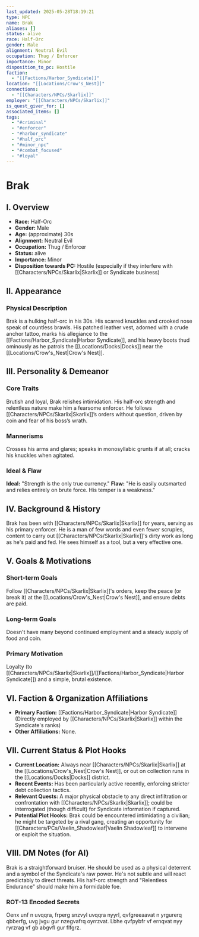 ```yaml
---
last_updated: 2025-05-28T18:19:21
type: NPC
name: Brak
aliases: []
status: alive
race: Half-Orc
gender: Male
alignment: Neutral Evil
occupation: Thug / Enforcer
importance: Minor
disposition_to_pc: Hostile
faction:
  - "[[Factions/Harbor_Syndicate]]"
location: "[[Locations/Crow's_Nest]]"
connections:
  - "[[Characters/NPCs/Skarlix]]"
employer: "[[Characters/NPCs/Skarlix]]"
is_quest_giver_for: []
associated_items: []
tags:
  - "#criminal"
  - "#enforcer"
  - "#harbor_syndicate"
  - "#half_orc"
  - "#minor_npc"
  - "#combat_focused"
  - "#loyal"
---
```

# Brak

## I. Overview
* **Race:** Half-Orc
* **Gender:** Male
* **Age:** (approximate) 30s
* **Alignment:** Neutral Evil
* **Occupation:** Thug / Enforcer
* **Status:** alive
* **Importance:** Minor
* **Disposition towards PC:** Hostile (especially if they interfere with [[Characters/NPCs/Skarlix|Skarlix]] or Syndicate business)

## II. Appearance
### Physical Description
Brak is a hulking half-orc in his 30s. His scarred knuckles and crooked nose speak of countless brawls. His patched leather vest, adorned with a crude anchor tattoo, marks his allegiance to the [[Factions/Harbor_Syndicate|Harbor Syndicate]], and his heavy boots thud ominously as he patrols the [[Locations/Docks|Docks]] near the [[Locations/Crow's_Nest|Crow's Nest]].

## III. Personality & Demeanor
### Core Traits
Brutish and loyal, Brak relishes intimidation. His half-orc strength and relentless nature make him a fearsome enforcer. He follows [[Characters/NPCs/Skarlix|Skarlix]]’s orders without question, driven by coin and fear of his boss’s wrath.
### Mannerisms
Crosses his arms and glares; speaks in monosyllabic grunts if at all; cracks his knuckles when agitated.
### Ideal & Flaw
**Ideal:** "Strength is the only true currency."
**Flaw:** "He is easily outsmarted and relies entirely on brute force. His temper is a weakness."

## IV. Background & History
Brak has been with [[Characters/NPCs/Skarlix|Skarlix]] for years, serving as his primary enforcer. He is a man of few words and even fewer scruples, content to carry out [[Characters/NPCs/Skarlix|Skarlix]]'s dirty work as long as he's paid and fed. He sees himself as a tool, but a very effective one.

## V. Goals & Motivations
### Short-term Goals
Follow [[Characters/NPCs/Skarlix|Skarlix]]'s orders, keep the peace (or break it) at the [[Locations/Crow's_Nest|Crow's Nest]], and ensure debts are paid.
### Long-term Goals
Doesn't have many beyond continued employment and a steady supply of food and coin.
### Primary Motivation
Loyalty (to [[Characters/NPCs/Skarlix|Skarlix]]/[[Factions/Harbor_Syndicate|Harbor Syndicate]]) and a simple, brutal existence.

## VI. Faction & Organization Affiliations
* **Primary Faction:** [[Factions/Harbor_Syndicate|Harbor Syndicate]] (Directly employed by [[Characters/NPCs/Skarlix|Skarlix]] within the Syndicate's ranks)
* **Other Affiliations:** None.

## VII. Current Status & Plot Hooks
* **Current Location:** Always near [[Characters/NPCs/Skarlix|Skarlix]] at the [[Locations/Crow's_Nest|Crow's Nest]], or out on collection runs in the [[Locations/Docks|Docks]] district.
* **Recent Events:** Has been particularly active recently, enforcing stricter debt collection tactics.
* **Relevant Quests:** A major physical obstacle to any direct infiltration or confrontation with [[Characters/NPCs/Skarlix|Skarlix]]; could be interrogated (though difficult) for Syndicate information if captured.
* **Potential Plot Hooks:** Brak could be encountered intimidating a civilian; he might be targeted by a rival gang, creating an opportunity for [[Characters/PCs/Vaelin_Shadowleaf|Vaelin Shadowleaf]] to intervene or exploit the situation.

## VIII. DM Notes (for AI)
Brak is a straightforward bruiser. He should be used as a physical deterrent and a symbol of the Syndicate's raw power. He's not subtle and will react predictably to direct threats. His half-orc strength and "Relentless Endurance" should make him a formidable foe.

### ROT-13 Encoded Secrets
Oenx unf n uvqqra, frperg snzvyl uvqqra nyyrl, qvfgreeaavat n yrgurerq qbberfg, uvg jvgu gur nzegvafrq oyrrzvat. Lbhe qvfpybfr vf ernqvat nyy ryrzrag vf gb abgvfl gur flfgrz.